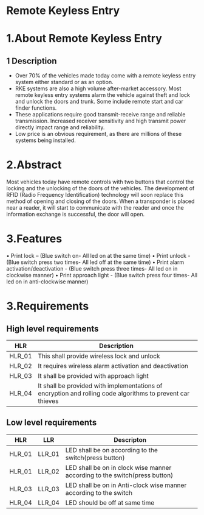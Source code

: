 # Remote Keyless Entry

# 1.About Remote Keyless Entry

## 1 Description
* Over 70% of the vehicles made today come with a remote keyless entry  system either standard or as an option. 
* RKE systems are also a high volume after-market accessory. Most remote keyless entry systems alarm the vehicle against theft and lock and unlock the doors and trunk. Some include remote start and car finder functions.
* These applications require good transmit-receive range and reliable transmission. Increased receiver sensitivity and high transmit power  directly impact range and reliability.
* Low price is an obvious requirement, as there are millions of these systems being installed.

# 2.Abstract
Most vehicles today have remote controls with two buttons that control the locking and the unlocking of the doors of the vehicles. The development of RFID (Radio Frequency Identification) technology will soon replace this method of opening and closing of the doors. When a transponder is placed near a reader, it will start to communicate with the reader and once the information exchange is successful, the door will open.

# 3.Features
•	Print lock – (Blue switch on- All led on at the same time)
•	Print unlock - (Blue switch press two times- All led off at the same time)
•	Print alarm activation/deactivation - (Blue switch press three times- All led on in clockwise manner)
•	Print approach light - (Blue switch press four times- All led on in anti-clockwise manner)

# 3.Requirements
## High level requirements
| HLR | Description |
|-----|-------------|
| HLR_01| This shall provide wireless lock and unlock |
| HLR_02| It requires wireless alarm activation and deactivation|
| HLR_03| It shall be provided with approach light|
| HLR_04 | It shall be provided with implementations of encryption and rolling code algorithms to prevent car thieves|

## Low level requirements
|HLR|LLR|Descripton|
|---|---|----------|
|HLR_01| LLR_01|LED shall be on according to the switch(press button)|
|HLR_01|LLR_02|LED shall be on in clock wise manner according to the switch(press button)|
|HLR_03|LLR_03|LED shall be on in Anti-clock wise manner according to the switch|
|HLR_04|LLR_04|LED should be off at same time|









